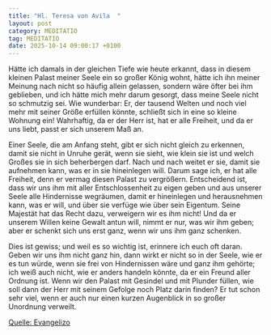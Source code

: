 ```yaml
---
title: "Hl. Teresa von Avila  "
layout: post
category: MEDITATIO
tag: MEDITATIO
date: 2025-10-14 09:00:17 +0100
---
```

Hätte ich damals in der gleichen Tiefe wie heute erkannt, dass in diesem kleinen Palast meiner Seele ein so großer König wohnt, hätte ich ihn meiner Meinung nach nicht so häufig allein gelassen, sondern wäre öfter bei ihm geblieben, und ich hätte mich mehr darum gesorgt, dass meine Seele nicht so schmutzig sei.<!--more--> Wie wunderbar: Er, der tausend Welten und noch viel mehr mit seiner Größe erfüllen könnte, schließt sich in eine so kleine Wohnung ein! Wahrhaftig, da er der Herr ist, hat er alle Freiheit, und da er uns liebt, passt er sich unserem Maß an.
 
Einer Seele, die am  Anfang steht, gibt er sich nicht gleich zu erkennen, damit sie nicht in Unruhe gerät, wenn sie sieht, wie klein sie ist und welch Großes sie in sich beherbergen darf. Nach und nach weitet er sie, damit sie aufnehmen kann, was er in sie hineinlegen will. Darum sage ich, er hat alle Freiheit, denn er vermag diesen Palast zu vergrößern. Entscheidend ist, dass wir uns ihm mit aller Entschlossenheit zu eigen geben und aus unserer Seele alle Hindernisse wegräumen, damit er hineinlegen und herausnehmen kann, was er will, und über sie verfüge wie über sein Eigentum. Seine Majestät hat das Recht dazu, verweigern wir es ihm nicht! Und da er unserem Willen keine Gewalt antun will, nimmt er nur, was wir ihm geben; aber er schenkt sich uns erst ganz, wenn wir uns ihm ganz schenken.
 
Dies ist gewiss; und weil es so wichtig ist, erinnere ich euch oft daran. Geben wir uns ihm nicht ganz hin, dann wirkt er nicht so in der Seele, wie er es tun würde, wenn sie frei von Hindernissen wäre und ganz ihm gehörte; ich weiß auch nicht, wie er anders handeln könnte, da er ein Freund aller Ordnung ist. Wenn wir den Palast mit Gesindel und mit Plunder füllen, wie soll dann der Herr mit seinem Gefolge noch Platz darin finden? Er tut schon sehr viel, wenn er auch nur einen kurzen Augenblick in so großer Unordnung verweilt.   
 

[Quelle: Evangelizo](https://evangeliumtagfuertag.org/DE/gospel)